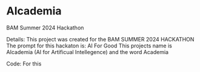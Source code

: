 # AIcademia
BAM Summer 2024 Hackathon

Details:
This project was created for the BAM SUMMER 2024 HACKATHON
The prompt for this hackaton is: AI For Good
This projects name is AIcademia (AI for Artificual Intellegence) and the word Academia

Code:
For this 